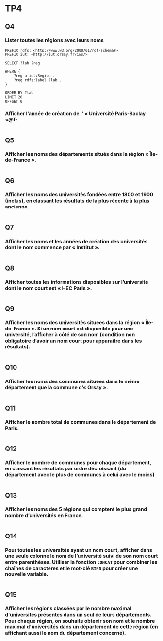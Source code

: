 # TP4

## Q4

### Lister toutes les régions avec leurs noms

```sparql
PREFIX rdfs: <http://www.w3.org/2000/01/rdf-schema#>
PREFIX iut: <http://iut.orsay.fr/iws/>

SELECT ?lab ?reg

WHERE {
    ?reg a iut:Region .
    ?reg rdfs:label ?lab .
}

ORDER BY ?lab
LIMIT 20
OFFSET 0
```

### Afficher l’année de création de l’ « Université Paris-Saclay »@fr

```sparql
```

## Q5

### Afficher les noms des départements situés dans la région « Île-de-France ».

```sparql
```

## Q6

### Afficher les noms des universités fondées entre 1800 et 1900 (inclus), en classant les résultats de la plus récente à la plus ancienne.

```sparql
```

## Q7

### Afficher les noms et les années de création des universités dont le nom commence par « Institut ».

```sparql
```

## Q8

### Afficher toutes les informations disponibles sur l’université dont le nom court est « HEC Paris ».

```sparql
```

## Q9

### Afficher les noms des universités situées dans la région « Île-de-France ». Si un nom court est disponible pour une université, l’afficher à côté de son nom (condition non obligatoire d’avoir un nom court pour apparaitre dans les résultats).

```sparql
```

## Q10

### Afficher les noms des communes situées dans le même département que la commune d’« Orsay ».

```sparql
```

## Q11

### Afficher le nombre total de communes dans le département de Paris.

```sparql
```

## Q12

### Afficher le nombre de communes pour chaque département, en classant les résultats par ordre décroissant (du département avec le plus de communes à celui avec le moins)

```sparql
```

## Q13

### Afficher les noms des 5 régions qui comptent le plus grand nombre d’universités en France.

```sparql
```

## Q14

### Pour toutes les universités ayant un nom court, afficher dans une seule colonne le nom de l’université suivi de son nom court entre parenthèses. Utiliser la fonction `CONCAT` pour combiner les chaînes de caractères et le mot-clé `BIND` pour créer une nouvelle variable.

```sparql
```

## Q15

### Afficher les régions classées par le nombre maximal d'universités présentes dans un seul de leurs départements. Pour chaque région, on souhaite obtenir son nom et le nombre maximal d'universités dans un département de cette région (en affichant aussi le nom du département concerné).

```sparql
```
